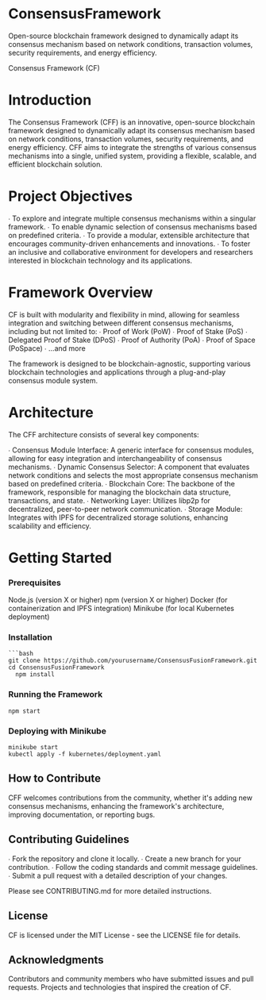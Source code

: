 # ConsensusFramework
Open-source blockchain framework designed to dynamically adapt its consensus mechanism based on network conditions, transaction volumes, security requirements, and energy efficiency.

Consensus Framework (CF)

# Introduction

The Consensus Framework (CFF) is an innovative, open-source blockchain framework designed to dynamically adapt its consensus mechanism based on network conditions, transaction volumes, security requirements, and energy efficiency. CFF aims to integrate the strengths of various consensus mechanisms into a single, unified system, providing a flexible, scalable, and efficient blockchain solution.
  
# Project Objectives
   ∙ To explore and integrate multiple consensus mechanisms within a singular framework.
  ∙ To enable dynamic selection of consensus mechanisms based on predefined criteria.
  ∙ To provide a modular, extensible architecture that encourages community-driven enhancements and innovations.
  ∙ To foster an inclusive and collaborative environment for developers and researchers interested in blockchain technology and its applications.

# Framework Overview

CF is built with modularity and flexibility in mind, allowing for seamless integration and switching between different consensus mechanisms, including but not limited to:
    ∙ Proof of Work (PoW)
    ∙ Proof of Stake (PoS)
    ∙ Delegated Proof of Stake (DPoS)
    ∙ Proof of Authority (PoA)
    ∙ Proof of Space (PoSpace)
    ∙ ...and more

The framework is designed to be blockchain-agnostic, supporting various blockchain technologies and applications through a plug-and-play consensus module system.

# Architecture

The CFF architecture consists of several key components:

∙ Consensus Module Interface: A generic interface for consensus modules, allowing for easy integration and interchangeability of consensus mechanisms.
∙ Dynamic Consensus Selector: A component that evaluates network conditions and selects the most appropriate consensus mechanism based on predefined criteria.
∙ Blockchain Core: The backbone of the framework, responsible for managing the blockchain data structure, transactions, and state.
∙ Networking Layer: Utilizes libp2p for decentralized, peer-to-peer network communication.
∙ Storage Module: Integrates with IPFS for decentralized storage solutions, enhancing scalability and efficiency.


# Getting Started

### Prerequisites
Node.js (version X or higher)
npm (version X or higher)
Docker (for containerization and IPFS integration)
Minikube (for local Kubernetes deployment)


### Installation

    ```bash
    git clone https://github.com/yourusername/ConsensusFusionFramework.git
    cd ConsensusFusionFramework
      npm install

### Running the Framework
    npm start
    
### Deploying with Minikube

    minikube start
    kubectl apply -f kubernetes/deployment.yaml

## How to Contribute

CFF welcomes contributions from the community, whether it's adding new consensus mechanisms, enhancing the framework's architecture, improving documentation, or reporting bugs.

## Contributing Guidelines

  ∙ Fork the repository and clone it locally.
  ∙ Create a new branch for your contribution.
  ∙ Follow the coding standards and commit message guidelines.
  ∙ Submit a pull request with a detailed description of your changes.

Please see CONTRIBUTING.md for more detailed instructions.

## License

CF is licensed under the MIT License - see the LICENSE file for details.

## Acknowledgments

Contributors and community members who have submitted issues and pull requests.
Projects and technologies that inspired the creation of CF.
